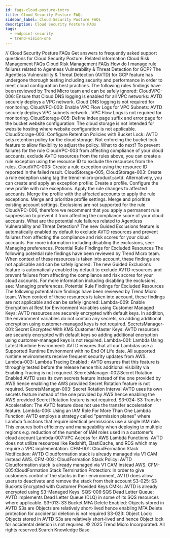 ```yaml
---
id: faqs-cloud-posture-intro
title: Cloud Security Posture FAQs
sidebar_label: Cloud Security Posture FAQs
description: Cloud Security Posture FAQs
tags:
  - endpoint-security
  - trend-vision-one
---
```


/*<![CDATA[*/ $('#title').html($('meta[name=map-description]').attr('content')); /*]]>*/ Cloud Security Posture FAQs Get answers to frequently asked support questions for Cloud Security Posture. Related information Cloud Risk Management FAQs Cloud Risk Management FAQs How do I manage rule failures related to Agentless Vulnerability & Threat Detection for GCP? The Agentless Vulnerability & Threat Detection (AVTD) for GCP feature has undergone thorough testing including security and performance in order to meet cloud configuration best practices. The following rules findings have been reviewed by Trend Micro team and can be safely ignored: CloudVPC-006: Ensure that Cloud DNS logging is enabled for all VPC networks: AVTD securely deploys a VPC network. Cloud DNS logging is not required for monitoring. CloudVPC-003: Enable VPC Flow Logs for VPC Subnets: AVTD securely deploys VPC subnets network . VPC Flow Logs is not required for monitoring. CloudStorage-005: Define index page suffix and error page for the bucket website configuration: The cloud storage is not intended for website hosting where website configuration is not applicable. CloudStorage-003: Configure Retention Policies with Bucket Lock: AVTD sets retention policy for the cloud storage. Not enforcing the bucket lock feature to allow flexibility to adjust the policy. What to do next? To prevent failures for the rule CloudVPC-003 from affecting compliance of your cloud accounts, exclude AVTD resources from the rules above, you can create a rule exception using the resource ID to exclude the resources from the rules. CloudVPC-003: Create a rule exception using the resource ID reported in the failed result. CloudStorage-005, CloudStorage-003: Create a rule exception using tag the trend-micro-product::avtd. Alternatively, you can create and apply an exception profile: Create a profile. Configure the new profile with rule exceptions. Apply the rule changes to affected accounts. Merge the profile with the affected accounts to apply the rule exceptions. Merge and prioritize profile settings. Merge and prioritize existing account settings. Exclusions are not supported for the rule CloudVPC-006, therefore we recomment that you apply a permanent rule suppression to prevent it from affecting the compliance score of your cloud accounts. What are the potential rule failures related to Agentless Vulnerability and Threat Detection? The new Guided Exclusions feature is automatically enabled by default to exclude AVTD resources and prevent failures from affecting the compliance and risk scores for your cloud accounts. For more information including disabling the exclusions, see: Managing preferences. Potential Rule Findings for Excluded Resources The following potential rule findings have been reviewed by Trend Micro team. When context of these resources is taken into account, these findings are not applicable and can be safely ignored: The new Guided Exclusions feature is automatically enabled by default to exclude AVTD resources and prevent failures from affecting the compliance and risk scores for your cloud accounts. For more information including disabling the exclusions, see: Managing preferences. Potential Rule Findings for Excluded Resources The following potential rule findings have been reviewed by Trend Micro team. When context of these resources is taken into account, these findings are not applicable and can be safely ignored: Lambda-009: Enable Encryption at Rest for Environment Variables using Customer Managed Keys: AVTD resources are securely encrypted with default keys. In addition, the environment variables do not contain any secrets, so adding additional encryption using customer-managed keys is not required. SecretsManager-001: Secret Encrypted With KMS Customer Master Keys: AVTD resources are securely encrypted with default keys so adding additional encryption using customer-managed keys is not required. Lambda-001: Lambda Using Latest Runtime Environment: AVTD ensures that all our Lambdas use a Supported Runtime Environment with no End Of Life date. All supported runtime environments receive frequent security updates from AWS. Lambda-003: Lambda Tracing Enabled : AVTD ensures that this feature is throughly tested before the release hence this additional visibility via Enabling Tracing is not required. SecretsManager-002:Secret Rotation Enabled AVTD uses its own secrets feature instead of the one provided by AWS hence enabling the AWS provided Secret Rotation feature is not required. SecretsManager-003: Secret Rotation Interval AVTD uses its own secrets feature instead of the one provided by AWS hence enabling the AWS provided Secret Rotation feature is not required. S3-024: S3 Transfer Acceleration: The AVTD feature does not use the transfer acceleration feature. Lambda-006: Using an IAM Role For More Than One Lambda Function: AVTD employs a strategy called "permission planes” where Lambda functions that require identical permissions use a single IAM role. This ensures both efficiency and manageability when deploying to multiple regions e.g. reduction of the number of IAM roles used in a customer’s cloud account Lambda-007:VPC Access for AWS Lambda Functions: AVTD does not utilize resources like Redshift, ElastiCache, and RDS which may require a VPC implementation. CFM-001: CloudFormation Stack Notification: AVTD Cloudformation stack is already managed via V1 CAM instead AWS. CFM-002: CloudFormation Stack Policy: AVTD Cloudformation stack is already managed via V1 CAM instead AWS. CFM-005:CloudFormation Stack Termination Protection: In order to give customers control of the stacks in their environment, AVTD does allow users to deactivate and remove the stack from their account S3-025: S3 Buckets Encrypted with Customer Provided Keys CMKs: AVTD is already encrypted using S3-Managed Keys. SQS-006:SQS Dead Letter Queue: AVTD implements Dead Letter Queue (DLQ) in some of its SQS resources where applicable. S3-013: S3 Bucket MFA Delete Enabled: Objects stored in AVTD S3s are Objects are relatively short-lived hence enabling MFA Delete protection for accidental deletion is not required S3-023: Object Lock: Objects stored in AVTD S3s are relatively short-lived and hence Object lock for accidental deletion is not required. © 2025 Trend Micro Incorporated. All rights reserved.Search Knowledge Base